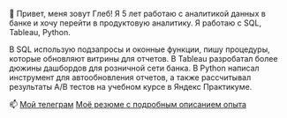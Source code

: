  👋 Привет, меня зовут Глеб!
Я 5 лет работаю с аналитикой данных в банке и хочу перейти в продуктовую аналитику.
Я работаю с SQL, Tableau, Python. 

В SQL использую подзапросы и оконные функции, пишу процедуры, которые обновляют витрины для отчетов. 
В Tableau разробатал более дюжины дашбордов для розничной сети банка.
В Python написал инструмент для автообновления отчетов, а также рассчитывал результаты A/B тестов на учебном курсе в Яндекс Практикуме.

📫 
[Мой телеграм](https://t.me/this_gleb)
[Моё резюме с подробным описанием опыта](https://hh.ru/resume/b76303e7ff0bf554fc0039ed1f435159526877)

